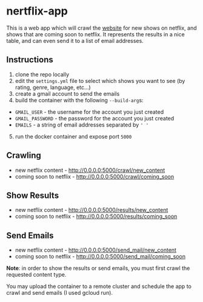 # nertflix-app

This is a web app which will crawl the [website](https://www.whats-on-netflix.com/) for new shows on netflix,
and shows that are coming soon to netflix. It represents the results in a nice table, 
and can even send it to a list of email addresses.

## Instructions
1. clone the repo locally
2. edit the `settings.yml` file to select which shows you want to see (by rating, genre, language, etc...)
3. create a gmail account to send the emails
4. build the container with the following `--build-arg`s:
  * `GMAIL_USER` - the username for the account you just created
  * `GMAIL_PASSWORD` - the password for the account you just created
  * `EMAILS` - a string of email addresses separated by `' '`
5. run the docker container and expose port `5000`

## Crawling
* new netflix content - http://0.0.0.0:5000/crawl/new_content
* coming soon to netflix - http://0.0.0.0:5000/crawl/coming_soon

## Show Results
* new netflix content - http://0.0.0.0:5000/results/new_content
* coming soon to netflix - http://0.0.0.0:5000/results/coming_soon

## Send Emails
* new netflix content - http://0.0.0.0:5000/send_mail/new_content
* coming soon to netflix - http://0.0.0.0:5000/send_mail/coming_soon

**Note**: in order to show the results or send emails, you must first crawl the requested content type.

You may upload the container to a remote cluster and schedule the app to crawl and send emails (I used gcloud run).
